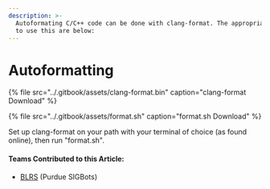 ```yaml
---
description: >-
  Autoformating C/C++ code can be done with clang-format. The appropriate files
  to use this are below:
---
```


# Autoformatting

{% file src="../.gitbook/assets/clang-format.bin" caption="clang-format Download" %}

{% file src="../.gitbook/assets/format.sh" caption="format.sh Download" %}

Set up clang-format on your path with your terminal of choice \(as found online\), then run "format.sh".

#### Teams Contributed to this Article:

* [BLRS](https://purduesigbots.com/) \(Purdue SIGBots\)

